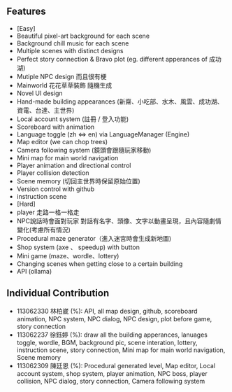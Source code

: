 ## Features
- [Easy]
- Beautiful pixel-art background for each scene
- Background chill music for each scene
- Multiple scenes with distinct designs
- Perfect story connection & Bravo plot (eg. different apperances of 成功湖)
- Mutiple NPC design 而且很有梗
- Mainworld 花花草草裝飾 隨機生成
- Novel UI design
- Hand-made building appearances (新齋、小吃部、水木、風雲、成功湖、資電、台達、主世界)
- Local account system (註冊 / 登入功能)
- Scoreboard with animation
- Language toggle (zh <=> en) via LanguageManager (Engine)
- Map editor (we can chop trees)
- Camera following system (鏡頭會跟隨玩家移動)
- Mini map for main world navigation
- Player animation and directional control
- Player collision detection
- Scene memory (切回主世界時保留原始位置)
- Version control with github
- instruction scene
- [Hard]
- player 走路一格一格走
- NPC說話時會面對玩家 對話有名字、頭像、文字以動畫呈現，且內容隨劇情變化(考慮所有情況)
- Procedural maze generator（進入迷宮時會生成新地圖)
- Shop system (axe 、 speedup) with button
- Mini game (maze、wordle、lottery)
- Changing scenes when getting close to a certain building
- API (ollama)
## Individual Contribution
- 113062330 林柏崴 (%): API, all map design, github, scoreboard animation, NPC system, NPC dialog, NPC design, plot before game, story connection
- 113062237 徐鈺婷 (%): draw all the building apperances, lanuages toggle, wordle, BGM, background pic, scene interation, lottery, instruction scene, story connection, Mini map for main world navigation, Scene memory
- 113062309 陳廷恩 (%): Procedural generated level, Map editor, Local account system, shop system, player animation, NPC boss, player collision, NPC dialog, story connection, Camera following system
